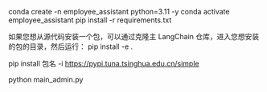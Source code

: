 conda create -n employee_assistant python=3.11 -y
conda activate employee_assistant
pip install -r requirements.txt

如果您想从源代码安装一个包，可以通过克隆主 LangChain 仓库，进入您想安装的包的目录，然后运行：
pip install -e .

pip install 包名 -i https://pypi.tuna.tsinghua.edu.cn/simple

python main_admin.py

